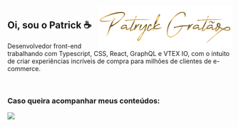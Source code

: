 <img src="logo.png" width="300px" min-width="300px" max-width="300px" align="right" alt="Logo iuricode">

<h2>Oi, sou o Patrick ☕</h2>

<p>Desenvolvedor front-end trabalhando com Typescript, CSS, React, GraphQL e VTEX IO, com o intuito de criar experiências incríveis de compra para milhões de clientes de e-commerce.</p>

</br>

<h3>Caso queira acompanhar meus conteúdos:</h3> 

<div align="left">
  <a href="https://www.linkedin.com/in/patrickgratao" alt="Linkedin">
    <img src="https://img.shields.io/badge/-Linkedin-3a68ff?style=for-the-badge&logo=Linkedin&logoColor=FFF"/>
  </a>
  
</div>